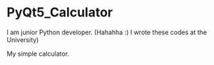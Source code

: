 # PyQt5_Calculator

I am junior Python developer. (Hahahha :) I wrote these codes at the University)

My simple calculator.
